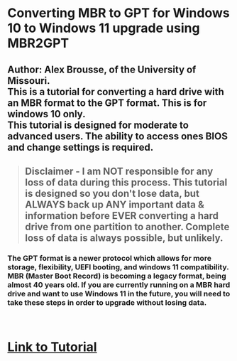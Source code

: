 # **Converting MBR to GPT for Windows 10 to Windows 11 upgrade using MBR2GPT**
## Author: Alex Brousse, of the University of Missouri. </br>This is a tutorial for converting a hard drive with an MBR format to the GPT format. **This is for windows 10 only.** </br>This tutorial is designed for moderate to advanced users. The ability to access ones BIOS and change settings is required.
> ## **Disclaimer** - I am **NOT** responsible for any loss of data during this process. This tutorial is designed so you don't lose data, but **ALWAYS** back up ANY important data & information before EVER converting a hard drive from one partition to another. Complete loss of data is always possible, but unlikely.
### The GPT format is a newer protocol which allows for more storage, flexibility, UEFI booting, and windows 11 compatibility. MBR (Master Boot Record) is becoming a legacy format, being almost 40 years old. If you are currently running on a MBR hard drive and want to use Windows 11 in the future, you will need to take these steps in order to upgrade without losing data.

# </br>[Link to Tutorial](/ConvertMbrToGpt.md)